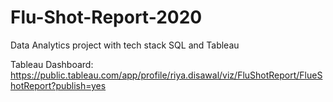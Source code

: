 # Flu-Shot-Report-2020
Data Analytics project with tech stack SQL and Tableau


Tableau Dashboard: https://public.tableau.com/app/profile/riya.disawal/viz/FluShotReport/FlueShotReport?publish=yes
